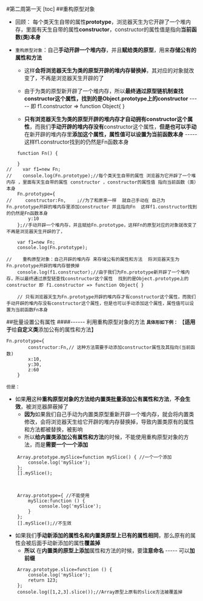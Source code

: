 #第二周第一天
[toc]
##重构原型对象
- 回顾：
 每个类天生自带的属性**prototype**，浏览器天生为它开辟了一个堆内存，里面有天生自带的属性**constructor**，constructor的属性值是指向**当前函数(类)本身**

 
- `重构原型对象`：自己**手动开辟一个堆内存**，并且**赋给类的原型**，用来**存储公有的属性和方法**
	 
	- 这样**会将浏览器天生为类的原型开辟的堆内存替换掉**，其对应的对象就改变了，不再是浏览器天生开辟的了
 
	- 由于为类的原型新开辟了一个堆内存，所以**最终通过原型链机制查找constructor这个属性，找到的是Object.prototype上的constructor** ----- 即 f1.constructor => function Object{ }
	 
	- **只有浏览器天生为类的原型开辟的堆内存才自动拥有constructor这个属性**，而我们**手动开辟的堆内存没有**constructor这个属性，**但是也可以手动**在新开辟的堆内存里**添加这个属性，属性值可以设置为当前函数本身** ----- 这样f1.constructor找到的仍然是Fn函数本身
	 
```
	function Fn() {

    }
//    var f1=new Fn;
//    console.log(Fn.prototype);//每个类天生自带的属性 浏览器为它开辟了一个堆内存 ，里面有天生自带的属性 constructor ，constructor的属性值 指向当前函数（类）本身
    Fn.prototype={
//     constructor:Fn,    ;//为了和原来一样  就自己手动在 自己为Fn.prototype开辟的堆内存里添加constructor 并且指向Fn  这样f1.constructor找到的仍然是Fn函数本身
        y:10
    };//手动开辟一个堆内存，并且赋给Fn.prototype，这样Fn的原型对应的对象就改变了 不再是浏览器天生开辟的了，

    var f1=new Fn;
    console.log(Fn.prototype);

//    重构原型对象：自己开辟的堆内存 来存储公有的属性和方法  将浏览器天生为Fn.prototype开辟的堆内存替换掉
    console.log(f1.constructor);//由于我们为Fn.prototype新开辟了一个堆内存，所以最终通过原型链查找constructor这个属性  找到的是Object.prototype上的constructor 即 f1.constructor => function Object{ }

    // 只有浏览器天生为Fn.prototype开辟的堆内存才有constructor这个属性，而我们手动开辟的堆内存没有constructor这个属性，但是也可以手动添加这个属性，属性值可以设置为当前函数Fn本身

```

##批量设置公有属性 
####------ 利用重构原型对象的方法
**`具体形如下例：`** 【**适用于**给**自定义类**添加公有的属性和方法】
```
Fn.prototype={
        constructor:Fn,// 这种方法需要手动添加constructor属性及其指向(当前函数)
        x:10,
        y:30,
        z:60
    }
```
 `但是：`
 - 如果**用**这种**重构原型对象的方法给内置类批量添加公有属性和方法**，**不会生效**，被浏览器屏蔽掉了
	 - **因为**如果我们自己手动为内置类原型重新开辟一个堆内存，就会将内置类修改，会将浏览器天生给它开辟的堆内存替换掉，导致内置类原有的属性和方法都被替换，被影响
	 - 所以**给内置类添加公有属性和方法**的时候，不能使用重构原型对象的方法，而是**需要一个一个添加**
```
	Array.prototype.mySlice=function mySlice() { //一个一个添加
        console.log('mySlice');
    };
    [].mySlice();



    Array.prototype={ //不能使用
        mySlice:function () {
            console.log('mySlice');
        }
    };
    [].mySlice();//不生效
```

- 如果我们**手动新添加的属性名和内置类原型上已有的属性相同**，那么原有的属性会被后面手动新添加的属性**覆盖掉**
	- **所以** 在**内置类的原型上添加**属性和方法的时候，要**注意命名** ----- 可以**加前缀**
```
	Array.prototype.slice=function () {
        console.log('mySlice');
        return 123;
    };
    console.log([1,2,3].slice());//Array原型上原有的slice方法被覆盖掉
```


